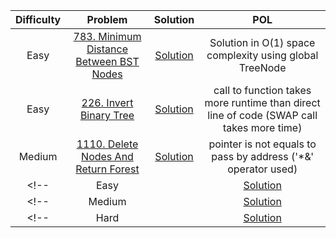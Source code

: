 | Difficulty | Problem | Solution | POL |
| :--------: | :-----: | :------: | :-: |
| Easy |[783. Minimum Distance Between BST Nodes](https://leetcode.com/problems/minimum-distance-between-bst-nodes/) | [Solution](https://leetcode.com/problems/minimum-distance-between-bst-nodes/submissions/899949493/) | Solution in O(1) space complexity using global TreeNode |
| Easy |[226. Invert Binary Tree](https://leetcode.com/problems/invert-binary-tree/) | [Solution](https://leetcode.com/problems/invert-binary-tree/submissions/900343549/) | call to function takes more runtime than direct line of code (SWAP call takes more time) |
| Medium | [1110. Delete Nodes And Return Forest](https://leetcode.com/problems/delete-nodes-and-return-forest/description/) | [Solution](https://leetcode.com/problems/delete-nodes-and-return-forest/submissions/910384303/) | pointer is not equals to pass by address ('*&' operator used) |
<!-- | Easy | []() | [Solution]() |  | -->
<!-- | Medium | []() | [Solution]() |  | -->
<!-- | Hard | []() | [Solution]() |  | -->